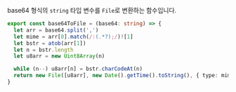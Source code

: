 base64 형식의 `string` 타입 변수를 `File`로 변환하는 함수입니다.

```typescript title="services/utils/index.ts"
export const base64ToFile = (base64: string) => {
  let arr = base64.split(',')
  let mime = arr[0].match(/:(.*?);/)![1]
  let bstr = atob(arr[1])
  let n = bstr.length
  let u8arr = new Uint8Array(n)

  while (n--) u8arr[n] = bstr.charCodeAt(n)
  return new File([u8arr], new Date().getTime().toString(), { type: mime })
}
```
